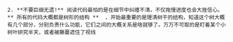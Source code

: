     2. **不要巨细无遗!** 阅读代码最怕的是在细节中纠缠不清，不仅拖慢进度也会大挫信心。** 所有的代码大概都是树形的结构 **  ，开始最重要的是理清树干的结构，知道这个树大概有几个部分，分别负责什么功能，它们之间的大概关系是啥就够了。万万不可取的是盯着某个小树叶研究半天，或者被藤蔓遮住了视线
